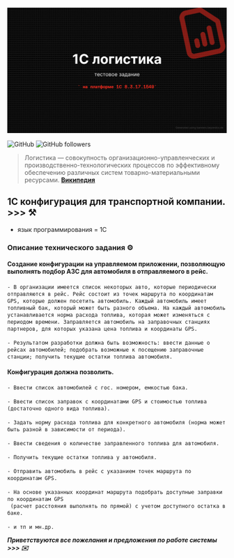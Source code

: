 <kbd><img src="img/1C_логистика.png" /></kbd>

![GitHub](https://img.shields.io/github/license/Alba3k/reserv_system_mendo?style=for-the-badge)
![GitHub followers](https://img.shields.io/github/followers/Alba3k?style=social)

> Логистика — совокупность организационно-управленческих и производственно-технологических процессов по эффективному обеспечению различных систем товарно-материальными ресурсами. [**Википедия**](https://ru.wikipedia.org/wiki/%D0%9B%D0%BE%D0%B3%D0%B8%D1%81%D1%82%D0%B8%D0%BA%D0%B0)

## 1C конфигурация для транспортной компании. >>> :hammer_and_pick:

 - язык программирования = 1С
 
### Описание технического задания :gear:

#### Создание конфигурации на управляемом приложении, позволяющую выполнять подбор АЗС для автомобиля в отправляемого в рейс.

	- В организации имеется список некоторых авто, которые периодически отправляются в рейс. Рейс состоит из точек маршрута по координатам GPS, которые должен посетить автомобиль. Каждый автомобиль имеет топливный бак, который может быть разного объема. На каждый автомобиль устанавливается норма расхода топлива, которая может изменяться с периодом времени. Заправляется автомобиль на заправочных станциях партнеров, для которых указана цена топлива и координаты GPS. 

	- Результатом разработки должна быть возможность: ввести данные о рейсах автомобилей; подобрать возможные к посещению заправочные станции; получить текущие остатки топлива автомобиля.

#### Конфигурация должна позволить.

	- Ввести список автомобилей с гос. номером, емкостью бака.

	- Ввести список заправок с координатами GPS и стоимостью топлива (достаточно одного вида топлива).

	- Задать норму расхода топлива для конкретного автомобиля (норма может быть разной в зависимости от периода).

	- Ввести сведения о количестве заправленного топлива для автомобиля.

	- Получить текущие остатки топлива у автомобиля.

	- Отправить автомобиль в рейс с указанием точек маршрута по координатам GPS.

	- На основе указанных координат маршрута подобрать доступные заправки по координатам GPS 
	 (расчет расстояния выполнять по прямой) с учетом доступного остатка в баке.

	- и тп и мн.др.


***Приветствуются все пожелания и предложения по работе системы >>> :envelope:***